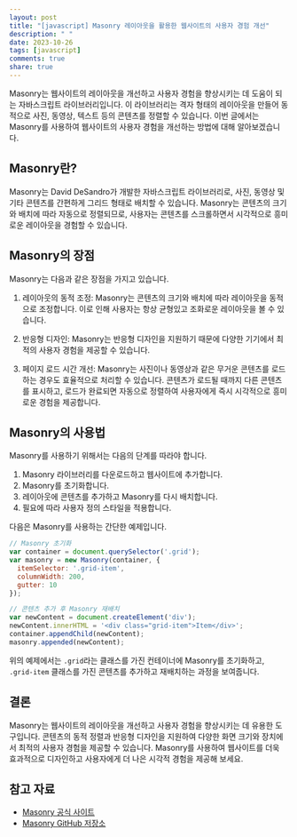 ```yaml
---
layout: post
title: "[javascript] Masonry 레이아웃을 활용한 웹사이트의 사용자 경험 개선"
description: " "
date: 2023-10-26
tags: [javascript]
comments: true
share: true
---
```


Masonry는 웹사이트의 레이아웃을 개선하고 사용자 경험을 향상시키는 데 도움이 되는 자바스크립트 라이브러리입니다. 이 라이브러리는 격자 형태의 레이아웃을 만들어 동적으로 사진, 동영상, 텍스트 등의 콘텐츠를 정렬할 수 있습니다. 이번 글에서는 Masonry를 사용하여 웹사이트의 사용자 경험을 개선하는 방법에 대해 알아보겠습니다.

## Masonry란?

Masonry는 David DeSandro가 개발한 자바스크립트 라이브러리로, 사진, 동영상 및 기타 콘텐츠를 간편하게 그리드 형태로 배치할 수 있습니다. Masonry는 콘텐츠의 크기와 배치에 따라 자동으로 정렬되므로, 사용자는 콘텐츠를 스크롤하면서 시각적으로 흥미로운 레이아웃을 경험할 수 있습니다.

## Masonry의 장점

Masonry는 다음과 같은 장점을 가지고 있습니다.

1. 레이아웃의 동적 조정: Masonry는 콘텐츠의 크기와 배치에 따라 레이아웃을 동적으로 조정합니다. 이로 인해 사용자는 항상 균형있고 조화로운 레이아웃을 볼 수 있습니다.

2. 반응형 디자인: Masonry는 반응형 디자인을 지원하기 때문에 다양한 기기에서 최적의 사용자 경험을 제공할 수 있습니다.

3. 페이지 로드 시간 개선: Masonry는 사진이나 동영상과 같은 무거운 콘텐츠를 로드하는 경우도 효율적으로 처리할 수 있습니다. 콘텐츠가 로드될 때까지 다른 콘텐츠를 표시하고, 로드가 완료되면 자동으로 정렬하여 사용자에게 즉시 시각적으로 흥미로운 경험을 제공합니다.

## Masonry의 사용법

Masonry를 사용하기 위해서는 다음의 단계를 따라야 합니다.

1. Masonry 라이브러리를 다운로드하고 웹사이트에 추가합니다.
2. Masonry를 초기화합니다.
3. 레이아웃에 콘텐츠를 추가하고 Masonry를 다시 배치합니다.
4. 필요에 따라 사용자 정의 스타일을 적용합니다.

다음은 Masonry를 사용하는 간단한 예제입니다.

```javascript
// Masonry 초기화
var container = document.querySelector('.grid');
var masonry = new Masonry(container, {
  itemSelector: '.grid-item',
  columnWidth: 200,
  gutter: 10
});

// 콘텐츠 추가 후 Masonry 재배치
var newContent = document.createElement('div');
newContent.innerHTML = '<div class="grid-item">Item</div>';
container.appendChild(newContent);
masonry.appended(newContent);
```

위의 예제에서는 `.grid`라는 클래스를 가진 컨테이너에 Masonry를 초기화하고, `.grid-item` 클래스를 가진 콘텐츠를 추가하고 재배치하는 과정을 보여줍니다.

## 결론

Masonry는 웹사이트의 레이아웃을 개선하고 사용자 경험을 향상시키는 데 유용한 도구입니다. 콘텐츠의 동적 정렬과 반응형 디자인을 지원하여 다양한 화면 크기와 장치에서 최적의 사용자 경험을 제공할 수 있습니다. Masonry를 사용하여 웹사이트를 더욱 효과적으로 디자인하고 사용자에게 더 나은 시각적 경험을 제공해 보세요.

## 참고 자료
- [Masonry 공식 사이트](https://masonry.desandro.com/)
- [Masonry GitHub 저장소](https://github.com/desandro/masonry)